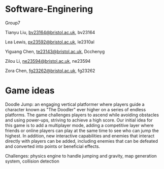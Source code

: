 # Software-Enginering

Group7

Tianyu Liu, bv23164@bristol.ac.uk, bv23164

Lea Lewis, px23592@bristol.ac.uk, le2310al

Yiguang Chen, te23143@bristol.ac.uk, Dcchenyg

Zilou Li, ne23594@bristol.ac.uk, ne23594

Zora Chen, fg23262@bristol.ac.uk, fg23262


# Game ideas

Doodle Jump: an engaging vertical platformer where players guide a character known as "The Doodler" ever higher on a series of endless platforms. The game challenges players to ascend while avoiding obstacles and using power-ups, striving to achieve a high score. Our initial idea for this game is to add a multiplayer mode, adding a competitive layer where friends or online players can play at the same time to see who can jump the highest. In addition, new interactive capabilities and enemies that interact directly with players can be added, including enemies that can be defeated and converted into points or beneficial effects.

Challenges: physics engine to handle jumping and gravity, map generation system, collision detection
